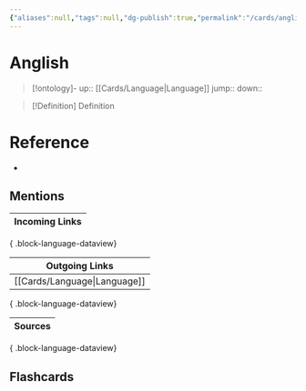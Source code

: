 ```yaml
---
{"aliases":null,"tags":null,"dg-publish":true,"permalink":"/cards/anglish/","dgPassFrontmatter":true}
---
```


# Anglish

> [!ontology]-
> up:: [[Cards/Language\|Language]]
> jump:: 
> down:: 

> [!Definition] Definition
> 

# Reference
- 

## Mentions
| Incoming Links |
| -------------- |

{ .block-language-dataview}

| Outgoing Links                  |
| ------------------------------- |
| [[Cards/Language\|Language]] |

{ .block-language-dataview}

| Sources |
| ------- |

{ .block-language-dataview}

## Flashcards 
